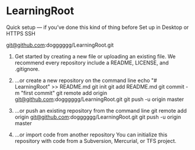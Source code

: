 # LearningRoot

Quick setup — if you’ve done this kind of thing before
 Set up in Desktop	or	
HTTPS
SSH

git@github.com:dogggggg/LearningRoot.git

1. Get started by creating a new file or uploading an existing file. We recommend every repository include a README, LICENSE, and .gitignore.

2. …or create a new repository on the command line
 echo "# LearningRoot" >> README.md
git init
git add README.md
git commit -m "first commit"
git remote add origin git@github.com:dogggggg/LearningRoot.git
git push -u origin master

3. …or push an existing repository from the command line
 git remote add origin git@github.com:dogggggg/LearningRoot.git
git push -u origin master

4. …or import code from another repository
You can initialize this repository with code from a Subversion, Mercurial, or TFS project.

